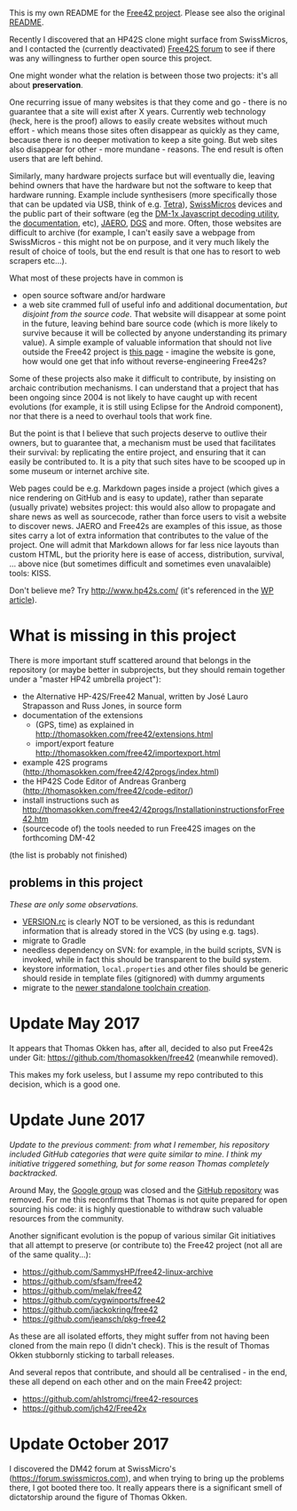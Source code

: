 This is my own README for the [Free42 project](http://thomasokken.com/free42). Please see also the original [README](README).

Recently I discovered that an HP42S clone might surface from SwissMicros, and I contacted the (currently deactivated) [Free42S forum](https://groups.google.com/forum/#!forum/free42discuss) to see if there was any willingness to further open source this project.

One might wonder what the relation is between those two projects: it's all about **preservation**.

One recurring issue of many websites is that they come and go - there is no guarantee that a site will exist after X years. Currently web technology (heck, here is the proof) allows to easily create websites without much effort - which means those sites often disappear as quickly as they came, because there is no deeper motivation to keep a site going. But web sites also disappear for other - more mundane - reasons. The end result is often users that are left behind.

Similarly, many hardware projects surface but will eventually die, leaving behind owners that have the hardware but not the software to keep that hardware running. Example include synthesisers (more specifically those that can be updated via USB, think of e.g. [Tetra](http://dsiforum.com/viewtopic.php?f=19&t=2154)), [SwissMicros](https://www.swissmicros.com/) devices and the public part of their software (eg the [DM-1x Javascript decoding utility](https://www.swissmicros.com/nut_decoder.html), the [documentation](https://github.com/axd1967/DM-info), etc), [JAERO](https://github.com/jontio/JAERO/issues/8), [DGS](http://www.dragongoserver.net/) and more. Often, those websites are difficult to archive (for example, I can't easily save a webpage from SwissMicros - this might not be on purpose, and it very much likely the result of choice of tools, but the end result is that one has to resort to web scrapers etc...).

What most of these projects have in common is

- open source software and/or hardware
- a web site crammed full of useful info and additional documentation, *but disjoint from the source code*. That website will disappear at some point in the future, leaving behind bare source code (which is more likely to survive because it will be collected by anyone understanding its primary value). A simple example of valuable information that should not live outside the Free42 project is [this page](http://thomasokken.com/free42/importexport.html) - imagine the website is gone, how would one get that info without reverse-engineering Free42s?

Some of these projects also make it difficult to contribute, by insisting on archaic contribution mechanisms. I can understand that a project that has been ongoing since 2004 is not likely to have caught up with recent evolutions (for example, it is still using Eclipse for the Android component), nor that there is a need to overhaul tools that work fine.

But the point is that I believe that such projects deserve to outlive their owners, but to guarantee that, a mechanism must be used that facilitates their survival: by replicating the entire project, and ensuring that it can easily be contributed to. It is a pity that such sites have to be scooped up in some museum or internet archive site.

Web pages could be e.g. Markdown pages inside a project (which gives a nice rendering on GitHub and is easy to update), rather than separate (usually private) websites project: this would also allow to propagate and share news as well as sourcecode, rather than force users to visit a website to discover news. JAERO and Free42s are examples of this issue, as those sites carry a lot of extra information that contributes to the value of the project. One will admit that Markdown allows for far less nice layouts than custom HTML, but the priority here is ease of access, distribution, survival, ... above nice (but sometimes difficult and sometimes even unavalaible) tools: KISS.

Don't believe me? Try http://www.hp42s.com/ (it's referenced in the [WP article](https://en.wikipedia.org/wiki/HP-42S)).

# What is missing in this project
There is more important stuff scattered around that belongs in the repository (or maybe better in subprojects, but they should remain together under a "master HP42 umbrella project"):

* the Alternative HP-42S/Free42 Manual, written by José Lauro Strapasson and Russ Jones, in source form
* documentation of the extensions
    * (GPS, time) as explained in http://thomasokken.com/free42/extensions.html
    * import/export feature http://thomasokken.com/free42/importexport.html
* example 42S programs (http://thomasokken.com/free42/42progs/index.html)
* the HP42S Code Editor of Andreas Granberg (http://thomasokken.com/free42/code-editor/)
* install instructions such as http://thomasokken.com/free42/42progs/InstallationinstructionsforFree42.htm
* (sourcecode of) the tools needed to run Free42S images on the forthcoming DM-42

(the list is probably not finished)

## problems in this project

_These are only some observations._

* [VERSION.rc](VERSION.rc) is clearly NOT to be versioned, as this is redundant information that is already stored in the VCS (by using e.g. tags).
* migrate to Gradle
* needless dependency on SVN: for example, in the build scripts, SVN is invoked, while in fact this should be transparent to the build system.
* keystore information, `local.properties` and other files should be generic should reside in template files (gitignored) with dummy arguments
* migrate to the [newer standalone toolchain creation](https://developer.android.com/ndk/guides/standalone_toolchain.html).

# Update May 2017

It appears that Thomas Okken has, after all, decided to also put Free42s under Git: https://github.com/thomasokken/free42 (meanwhile removed).

This makes my fork useless, but I assume my repo contributed to this decision, which is a good one.

# Update June 2017

_Update to the previous comment: from what I remember, his repository included GitHub categories that were quite similar to mine. I think my initiative triggered something, but for some reason Thomas completely backtracked._

Around May, the [Google group](https://groups.google.com/forum/#!topic/free42discuss/x2mzoyVAIdw) was closed and the [GitHub repository](https://github.com/thomasokken/free42.git) was removed. For me this reconfirms that Thomas is not quite prepared for open sourcing his code: it is highly questionable to withdraw such valuable resources from the community.

Another significant evolution is the popup of various similar Git initiatives that all attempt to preserve (or contribute to) the Free42 project (not all are of the same quality...):
- https://github.com/SammysHP/free42-linux-archive
- https://github.com/sfsam/free42
- https://github.com/melak/free42
- https://github.com/cygwinports/free42
- https://github.com/jackokring/free42
- https://github.com/jeansch/pkg-free42

As these are all isolated efforts, they might suffer from not having been cloned from the main repo (I didn't check). This is the result of Thomas Okken stubbornly sticking to tarball releases.

And several repos that contribute, and should all be centralised - in the end, these all depend on each other and on the main Free42 project:
- https://github.com/ahlstromcj/free42-resources
- https://github.com/jch42/Free42x

# Update October 2017
I discovered the DM42 forum at SwissMicro's (https://forum.swissmicros.com), and when trying to bring up the problems there, I got booted there too. It really appears there is a significant smell of dictatorship around the figure of Thomas Okken.

